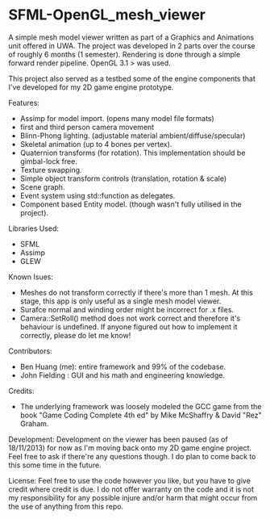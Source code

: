 SFML-OpenGL_mesh_viewer
=======================

A simple mesh model viewer written as part of a Graphics and Animations unit offered in UWA.
The project was developed in 2 parts over the course of roughly 6 months (1 semester). Rendering is done through a 
simple forward render pipeline. OpenGL 3.1 > was used.

This project also served as a testbed some of the engine components that I've developed for my 2D game engine prototype.


Features:
  - Assimp for model import. (opens many model file formats)
  - first and third person camera movement
  - Blinn-Phong lighting. (adjustable material ambient/diffuse/specular)
  - Skeletal animation (up to 4 bones per vertex).
  - Quaternion transforms (for rotation). This implementation should be gimbal-lock free.
  - Texture swapping.
  - Simple object transform controls (translation, rotation & scale)
  - Scene graph.
  - Event system using std::function as delegates.
  - Component based Entity model. (though wasn't fully utilised in the project).
  
  
Libraries Used:
  - SFML
  - Assimp
  - GLEW


Known Isues:
  - Meshes do not transform correctly if there's more than 1 mesh.
    At this stage, this app is only useful as a single mesh model viewer.
  - Surafce normal and winding order might be incorrect for .x files.
  - Camera::SetRoll() method does not work correct and therefore it's behaviour is undefined.
    If anyone figured out how to implement it correctly, please do let me know!


Contributors:
  - Ben Huang (me): entire framework and 99% of the codebase.
  - John Fielding : GUI and his math and engineering knowledge.
  
  
Credits:
  - The underlying framework was loosely modeled the GCC game from the book "Game Coding Complete 4th ed"
    by Mike McShaffry & David "Rez" Graham.

Development:
  Development on the viewer has been paused (as of 18/11/2013) for now as I'm moving back onto my 2D game engine project.
  Feel free to ask if there're any questions though. I do plan to come back to this some time in the future.
  
  
License:
  Feel free to use the code however you like, but you have to give credit where credit is due.
  I do not offer warranty on the code and it is not my responsibility for any possible injure
  and/or harm that might occur from the use of anything from this repo.
